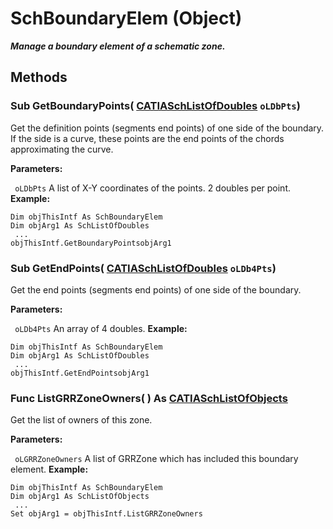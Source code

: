 # SchBoundaryElem (Object)

**_Manage a boundary element of a schematic zone._**

## Methods

### Sub **GetBoundaryPoints**( [CATIASchListOfDoubles](../CATSchPlatformInterfaces/interface_SchListOfDoubles_53392.md)  `oLDbPts`)

Get the definition points (segments end points) of one side of the boundary. If the side is a curve, these points are the end points of the chords approximating the curve.

**Parameters:**

` oLDbPts`      A list of X-Y coordinates of the points. 2 doubles per point.
**Example:**

```VBScript
Dim objThisIntf As SchBoundaryElem
Dim objArg1 As SchListOfDoubles
 ...
objThisIntf.GetBoundaryPointsobjArg1

```

### Sub **GetEndPoints**( [CATIASchListOfDoubles](../CATSchPlatformInterfaces/interface_SchListOfDoubles_53392.md)  `oLDb4Pts`)

Get the end points (segments end points) of one side of the boundary.

**Parameters:**

` oLDb4Pts`      An array of 4 doubles.
**Example:**

```VBScript
Dim objThisIntf As SchBoundaryElem
Dim objArg1 As SchListOfDoubles
 ...
objThisIntf.GetEndPointsobjArg1

```

### Func **ListGRRZoneOwners**( ) As [CATIASchListOfObjects](../CATSchPlatformInterfaces/interface_SchListOfObjects_53274.md)

Get the list of owners of this zone.

**Parameters:**

` oLGRRZoneOwners`      A list of GRRZone which has included this boundary element.
**Example:**

```VBScript
Dim objThisIntf As SchBoundaryElem
Dim objArg1 As SchListOfObjects
 ...
Set objArg1 = objThisIntf.ListGRRZoneOwners

```